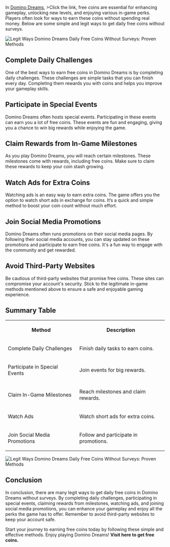 <p>In <a target="_blank" rel="noopener noreferrer nofollow" href="https://tinyurl.com/2p8je2ec">Domino Dreams</a>, &gt;Click the link, free coins are essential for enhancing gameplay, unlocking new levels, and enjoying various in-game perks. Players often look for ways to earn these coins without spending real money. Below are some simple and legit ways to get daily free coins without surveys.</p><p><img src="https://media.licdn.com/dms/image/v2/D5612AQGxJvjEBp6rNw/article-cover_image-shrink_720_1280/article-cover_image-shrink_720_1280/0/1713459811509?e=2147483647&amp;v=beta&amp;t=rl2G9YdLuVV4JtnbyVdBWl8FutHSoCh352xVc0CRCKk" alt="Legit Ways Domino Dreams Daily Free Coins Without Surveys: Proven Methods"></p><h2>Complete Daily Challenges</h2><p>One of the best ways to earn free coins in Domino Dreams is by completing daily challenges. These challenges are simple tasks that you can finish every day. Completing them rewards you with coins and helps you improve your gameplay skills.</p><h2>Participate in Special Events</h2><p>Domino Dreams often hosts special events. Participating in these events can earn you a lot of free coins. These events are fun and engaging, giving you a chance to win big rewards while enjoying the game.</p><h2>Claim Rewards from In-Game Milestones</h2><p>As you play Domino Dreams, you will reach certain milestones. These milestones come with rewards, including free coins. Make sure to claim these rewards to keep your coin stash growing.</p><h2>Watch Ads for Extra Coins</h2><p>Watching ads is an easy way to earn extra coins. The game offers you the option to watch short ads in exchange for coins. It’s a quick and simple method to boost your coin count without much effort.</p><h2>Join Social Media Promotions</h2><p>Domino Dreams often runs promotions on their social media pages. By following their social media accounts, you can stay updated on these promotions and participate to earn free coins. It's a fun way to engage with the community and get rewarded.</p><h2>Avoid Third-Party Websites</h2><p>Be cautious of third-party websites that promise free coins. These sites can compromise your account's security. Stick to the legitimate in-game methods mentioned above to ensure a safe and enjoyable gaming experience.</p><h2>Summary Table</h2><table style="minWidth: 50px"><colgroup><col><col></colgroup><tbody><tr><th colspan="1" rowspan="1"><p>Method</p></th><th colspan="1" rowspan="1"><p>Description</p></th></tr><tr><td colspan="1" rowspan="1"><p>Complete Daily Challenges</p></td><td colspan="1" rowspan="1"><p>Finish daily tasks to earn coins.</p></td></tr><tr><td colspan="1" rowspan="1"><p>Participate in Special Events</p></td><td colspan="1" rowspan="1"><p>Join events for big rewards.</p></td></tr><tr><td colspan="1" rowspan="1"><p>Claim In-Game Milestones</p></td><td colspan="1" rowspan="1"><p>Reach milestones and claim rewards.</p></td></tr><tr><td colspan="1" rowspan="1"><p>Watch Ads</p></td><td colspan="1" rowspan="1"><p>Watch short ads for extra coins.</p></td></tr><tr><td colspan="1" rowspan="1"><p>Join Social Media Promotions</p></td><td colspan="1" rowspan="1"><p>Follow and participate in promotions.</p></td></tr></tbody></table><p><img src="https://i.ytimg.com/vi/cJVUdRymSII/maxresdefault.jpg" alt="Legit Ways Domino Dreams Daily Free Coins Without Surveys: Proven Methods"></p><h2>Conclusion</h2><p>In conclusion, there are many legit ways to get daily free coins in Domino Dreams without surveys. By completing daily challenges, participating in special events, claiming rewards from milestones, watching ads, and joining social media promotions, you can enhance your gameplay and enjoy all the perks the game has to offer. Remember to avoid third-party websites to keep your account safe.</p><p>Start your journey to earning free coins today by following these simple and effective methods. Enjoy playing Domino Dreams! <strong>Visit here to get free coins.</strong></p>
